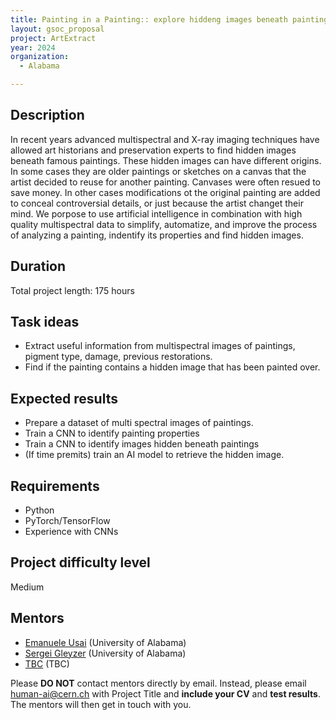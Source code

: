 ```yaml
---
title: Painting in a Painting:: explore hiddeng images beneath paintings with artificial intelligence
layout: gsoc_proposal
project: ArtExtract
year: 2024
organization:
  - Alabama

---
```


## Description

In recent years advanced multispectral and X-ray imaging techniques have allowed art historians and preservation experts to find hidden images beneath famous paintings. These hidden images can have different origins. In some cases they are older paintings or sketches on a canvas that the artist decided to reuse for another painting. Canvases were often resued to save money. In other cases modifications ot the original painting are added to conceal controversial details, or just because the artist changet their mind. We porpose to use artificial intelligence in combination with high quality multispectral data to simplify, automatize, and improve the process of analyzing a painting, indentify its properties and find hidden images.  

## Duration

Total project length: 175 hours

## Task ideas
 * Extract useful information from multispectral images of paintings, pigment type, damage, previous restorations.
 * Find if the painting contains a hidden image that has been painted over.

## Expected results
 * Prepare a dataset of multi spectral images of paintings.
 * Train a CNN to identify painting properties
 * Train a CNN to identify images hidden beneath paintings
 * (If time premits) train an AI model to retrieve the hidden image.

## Requirements
 * Python
 * PyTorch/TensorFlow
 * Experience with CNNs


## Project difficulty level
Medium

## Mentors
  * [Emanuele Usai](mailto:human-ai@cern.ch) (University of Alabama)
  * [Sergei Gleyzer](mailto:human-ai@cern.ch) (University of Alabama)
  * [TBC](mailto:human-ai@cern.ch) (TBC)




Please **DO NOT** contact mentors directly by email. Instead, please email [human-ai@cern.ch](mailto:human-ai@cern.ch) with Project Title and **include your CV** and **test results**. The mentors will then get in touch with you.


